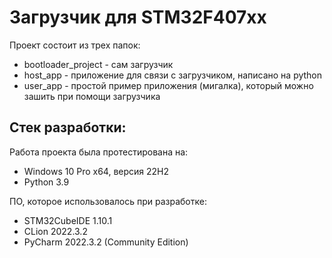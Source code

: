 # Загрузчик для STM32F407xx
Проект состоит из трех папок:
- bootloader_project - сам загрузчик
- host_app - приложение для связи с загрузчиком, написано на python
- user_app - простой пример приложения (мигалка), который можно зашить при помощи загрузчика

## Стек разработки:
Работа проекта была протестирована на:
- Windows 10 Pro x64, версия 22H2
- Python 3.9

ПО, которое использовалось при разработке:
- STM32CubeIDE 1.10.1
- CLion 2022.3.2
- PyCharm 2022.3.2 (Community Edition)

